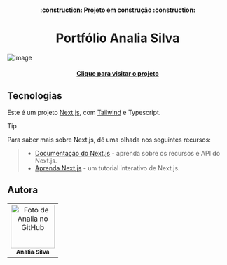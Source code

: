 <h4 align="center"> 
    :construction:  Projeto em construção  :construction:
</h4>


<h1 align="center">Portfólio Analia Silva </h1>

![image](https://github.com/analiavictoria/my-portfolio/assets/58526878/41c79483-ebe5-4ada-abc5-d505cd0c24ef)

<h4 align="center"><a href="https://liasportfolio.vercel.app">Clique para visitar o projeto</a></h4>

## Tecnologias

Este é um projeto [Next.js](https://nextjs.org/), com [Tailwind](https://tailwindcss.com) e Typescript.

> [!TIP]
Para saber mais sobre Next.js, dê uma olhada nos seguintes recursos:
> - [Documentação do Next.js](https://nextjs.org/docs) - aprenda sobre os recursos e API do Next.js.
> - [Aprenda Next.js](https://nextjs.org/learn) - um tutorial interativo de Next.js.

<h2>Autora</h2>

<table>
  <tr>
    <td align="center">
      <a href="https://github.com/analiavictoria">
        <img src="https://avatars.githubusercontent.com/u/58526878?v=4" width="100px;" alt="Foto de Analia no GitHub"/><br>
        <sub>
          <b>Analia Silva</b>
        </sub>
      </a>
    </td>
  </tr>
</table>
